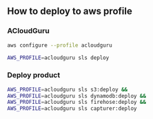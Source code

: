 
## How to deploy to aws profile

### ACloudGuru
```bash
aws configure --profile acloudguru
```

```bash
AWS_PROFILE=acloudguru sls deploy
```

### Deploy product

```bash
AWS_PROFILE=acloudguru sls s3:deploy &&
AWS_PROFILE=acloudguru sls dynamodb:deploy &&
AWS_PROFILE=acloudguru sls firehose:deploy &&
AWS_PROFILE=acloudguru sls capturer:deploy
```